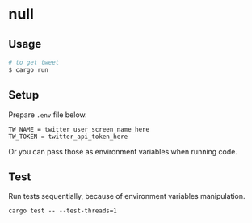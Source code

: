 # null

## Usage

```bash
# to get tweet
$ cargo run
```

## Setup

Prepare `.env` file below.

```
TW_NAME = twitter_user_screen_name_here
TW_TOKEN = twitter_api_token_here
```

Or you can pass those as environment variables when running code.

## Test

Run tests sequentially, because of environment variables manipulation.

```
cargo test -- --test-threads=1
```